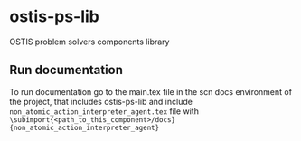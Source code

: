 # ostis-ps-lib
OSTIS problem solvers components library

## Run documentation
To run documentation go to the main.tex file in the scn docs environment of the project, that includes ostis-ps-lib 
and include `non_atomic_action_interpreter_agent.tex` file with `\subimport{<path_to_this_component>/docs}{non_atomic_action_interpreter_agent}`
